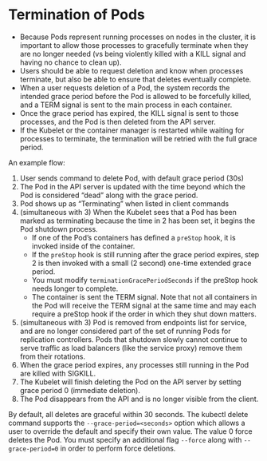 # Termination of Pods

- Because Pods represent running processes on nodes in the cluster, it is important to allow those processes to gracefully terminate when they are no longer needed (vs being violently killed with a KILL signal and having no chance to clean up). 
- Users should be able to request deletion and know when processes terminate, but also be able to ensure that deletes eventually complete. 
- When a user requests deletion of a Pod, the system records the intended grace period before the Pod is allowed to be forcefully killed, and a TERM signal is sent to the main process in each container. 
- Once the grace period has expired, the KILL signal is sent to those processes, and the Pod is then deleted from the API server. 
- If the Kubelet or the container manager is restarted while waiting for processes to terminate, the termination will be retried with the full grace period.

An example flow:

1. User sends command to delete Pod, with default grace period (30s)
2. The Pod in the API server is updated with the time beyond which the Pod is considered “dead” along with the grace period.
3. Pod shows up as “Terminating” when listed in client commands
4. (simultaneous with 3) When the Kubelet sees that a Pod has been marked as terminating because the time in 2 has been set, it begins the Pod shutdown process.
    - If one of the Pod’s containers has defined a `preStop` hook, it is invoked inside of the container. 
    - If the `preStop` hook is still running after the grace period expires, step 2 is then invoked with a small (2 second) one-time extended grace period. 
    - You must modify `terminationGracePeriodSeconds` if the preStop hook needs longer to complete.
    - The container is sent the TERM signal. Note that not all containers in the Pod will receive the TERM signal at the same time and may each require a preStop hook if the order in which they shut down matters.
5. (simultaneous with 3) Pod is removed from endpoints list for service, and are no longer considered part of the set of running Pods for replication controllers. Pods that shutdown slowly cannot continue to serve traffic as load balancers (like the service proxy) remove them from their rotations.
6. When the grace period expires, any processes still running in the Pod are killed with SIGKILL.
7. The Kubelet will finish deleting the Pod on the API server by setting grace period 0 (immediate deletion).
8. The Pod disappears from the API and is no longer visible from the client.

By default, all deletes are graceful within 30 seconds. The kubectl delete command supports the `--grace-period=<seconds>` option which allows a user to override the default and specify their own value. 
The value 0 force deletes the Pod. You must specify an additional flag `--force` along with `--grace-period=0` in order to perform force deletions.
